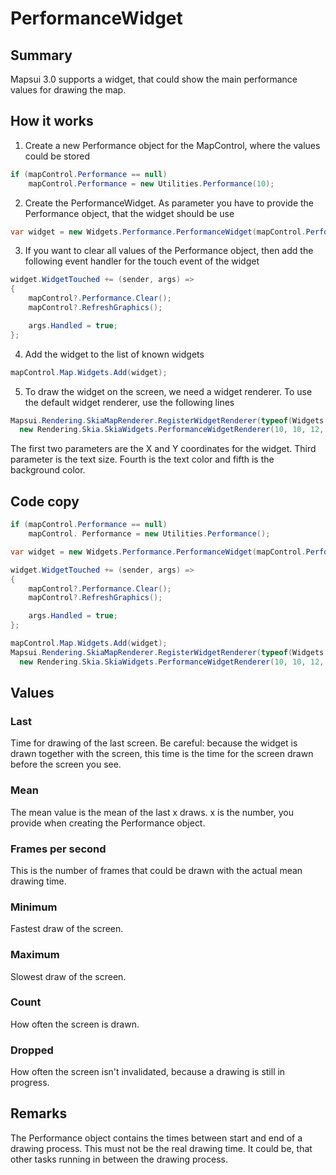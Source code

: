 # PerformanceWidget

## Summary

Mapsui 3.0 supports a widget, that could show the main performance values for drawing the map.

## How it works

1) Create a new Performance object for the MapControl, where the values could be stored

```csharp
if (mapControl.Performance == null)
    mapControl.Performance = new Utilities.Performance(10);
```

2) Create the PerformanceWidget. As parameter you have to provide the Performance object, that the widget should be use

```csharp
var widget = new Widgets.Performance.PerformanceWidget(mapControl.Performance);
```

3) If you want to clear all values of the Performance object, then add the following event handler for the touch event of the widget

```csharp
widget.WidgetTouched += (sender, args) =>
{
    mapControl?.Performance.Clear();
    mapControl?.RefreshGraphics();

    args.Handled = true;
};
```

4) Add the widget to the list of known widgets

```csharp
mapControl.Map.Widgets.Add(widget);
```

5) To draw the widget on the screen, we need a widget renderer. To use the default widget renderer, use the following lines

```csharp
Mapsui.Rendering.SkiaMapRenderer.RegisterWidgetRenderer(typeof(Widgets.Performance.PerformanceWidget), 
  new Rendering.Skia.SkiaWidgets.PerformanceWidgetRenderer(10, 10, 12, SkiaSharp.SKColors.Black, SkiaSharp.SKColors.White));
```

The first two parameters are the X and Y coordinates for the widget. Third parameter is the text size. Fourth is the text color and fifth is the background color.
## Code copy

```csharp
if (mapControl.Performance == null)
    mapControl. Performance = new Utilities.Performance();

var widget = new Widgets.Performance.PerformanceWidget(mapControl.Performance);

widget.WidgetTouched += (sender, args) =>
{
    mapControl?.Performance.Clear();
    mapControl?.RefreshGraphics();

    args.Handled = true;
};

mapControl.Map.Widgets.Add(widget);
Mapsui.Rendering.SkiaMapRenderer.RegisterWidgetRenderer(typeof(Widgets.Performance.PerformanceWidget), 
  new Rendering.Skia.SkiaWidgets.PerformanceWidgetRenderer(10, 10, 12, SkiaSharp.SKColors.Black, SkiaSharp.SKColors.White));
```

## Values

### Last

Time for drawing of the last screen. Be careful: because the widget is drawn together with the screen, this time is the time for the screen drawn before the screen you see.

### Mean

The mean value is the mean of the last x draws. x is the number, you provide when creating the Performance object.

### Frames per second

This is the number of frames that could be drawn with the actual mean drawing time.

### Minimum

Fastest draw of the screen.

### Maximum

Slowest draw of the screen.

### Count

How often the screen is drawn.

### Dropped

How often the screen isn't invalidated, because a drawing is still in progress.

## Remarks

The Performance object contains the times between start and end of a drawing process. This must not be the real drawing time. It could be, that other tasks running in between the drawing process.
